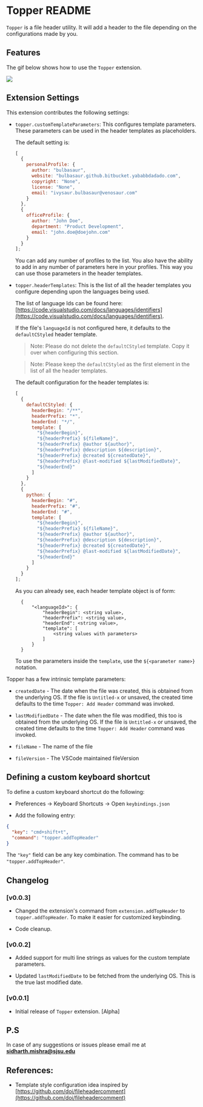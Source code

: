 # Topper README

`Topper` is a file header utility. It will add a header to the file depending on the configurations made by you.

## Features

The gif below shows how to use the `Topper` extension.

![](https://zippy.gfycat.com/LeanNeatEasternnewt.gif)

## Extension Settings

This extension contributes the following settings:

* `topper.customTemplateParameters`: This configures template parameters. These parameters can be used in the header templates as placeholders.

  The default setting is:

  ```javascript
  [
    {
      personalProfile: {
        author: "bulbasaur",
        website: "bulbasaur.github.bitbucket.yababbdadado.com",
        copyright: "None",
        license: "None",
        email: "ivysaur.bulbasaur@venosaur.com"
      }
    },
    {
      officeProfile: {
        author: "John Doe",
        department: "Product Development",
        email: "john.doe@doejohn.com"
      }
    }
  ];
  ```

  You can add any number of profiles to the list. You also have the ability to add in any number of parameters here in your profiles. This way you can use those parameters in the header templates.

* `topper.headerTemplates`: This is the list of all the header templates you configure depending upon the languages being used.

  The list of language Ids can be found here: [https://code.visualstudio.com/docs/languages/identifiers](https://code.visualstudio.com/docs/languages/identifiers).

  If the file's `languageId` is not configured here, it defaults to the `defaultCStyled` header template.

  > Note: Please do not delete the `defaultCStyled` template. Copy it over when configuring this section.

  > Note: Please keep the `defaultCStyled` as the first element in the list of all the header templates.

  The default configuration for the header templates is:

  ```javascript
  [
    {
      defaultCStyled: {
        headerBegin: "/**",
        headerPrefix: "*",
        headerEnd: "*/",
        template: [
          "${headerBegin}",
          "${headerPrefix} ${fileName}",
          "${headerPrefix} @author ${author}",
          "${headerPrefix} @description ${description}",
          "${headerPrefix} @created ${createdDate}",
          "${headerPrefix} @last-modified ${lastModifiedDate}",
          "${headerEnd}"
        ]
      }
    },
    {
      python: {
        headerBegin: "#",
        headerPrefix: "#",
        headerEnd: "#",
        template: [
          "${headerBegin}",
          "${headerPrefix} ${fileName}",
          "${headerPrefix} @author ${author}",
          "${headerPrefix} @description ${description}",
          "${headerPrefix} @created ${createdDate}",
          "${headerPrefix} @last-modified ${lastModifiedDate}",
          "${headerEnd}"
        ]
      }
    }
  ];
  ```

  As you can already see, each header template object is of form:

  ```
    {
        "<languageId>": {
            "headerBegin": <string value>,
            "headerPrefix": <string value>,
            "headerEnd": <string value>,
            "template": [
                <string values with parameters>
            ]
        }
    }
  ```

  To use the parameters inside the `template`, use the `${<parameter name>}` notation.

Topper has a few intrinsic template parameters:

* `createdDate` - The date when the file was created, this is obtained from the underlying OS. If the file is `Untitled-x` or unsaved, the created time defaults to the time `Topper: Add Header` command was invoked.

- `lastModifiedDate` - The date when the file was modified, this too is obtained from the underlying OS. If the file is `Untitled-x` or unsaved, the created time defaults to the time `Topper: Add Header` command was invoked.

* `fileName` - The name of the file

- `fileVersion` - The VSCode maintained fileVersion

## Defining a custom keyboard shortcut

To define a custom keyboard shortcut do the following:

* Preferences -> Keyboard Shortcuts -> Open `keybindings.json`

* Add the following entry:

```json
{
  "key": "cmd+shift+t",
  "command": "topper.addTopHeader"
}
```

The `"key"` field can be any key combination. The command has to be `"topper.addTopHeader"`.

## Changelog

### [v0.0.3]

* Changed the extension's command from `extension.addTopHeader` to `topper.addTopHeader`. To make it easier for customized keybinding.

* Code cleanup.

### [v0.0.2]

* Added support for multi line strings as values for the custom template parameters.

* Updated `lastModifiedDate` to be fetched from the underlying OS. This is the true last modified date.

### [v0.0.1]

* Initial release of `Topper` extension. [Alpha]

## P.S

In case of any suggestions or issues please email me at [**sidharth.mishra@sjsu.edu**](mailto:sidharth.mishra@sjsu.edu)

## References:

* Template style configuration idea inspired by [https://github.com/doi/fileheadercomment](https://github.com/doi/fileheadercomment)
